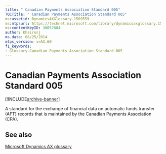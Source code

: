 ```yaml
---
title: " Canadian Payments Association Standard 005"
TOCTitle: " Canadian Payments Association Standard 005"
ms:assetid: DynamicsAXGlossary.1509559
ms:mtpsurl: https://technet.microsoft.com/library/dynamicsaxglossary.1509559(v=AX.60)
ms:contentKeyID: 36057604
author: Khairunj
ms.date: 08/25/2014
mtps_version: v=AX.60
f1_keywords:
- Glossary.Canadian Payments Association Standard 005
---
```


# Canadian Payments Association Standard 005


[!INCLUDE[archive-banner](includes/archive-banner.md)]

A standard for the exchange of financial data on automatic funds transfer (AFT) records that is maintained by the Canadian Payments Association (CPA).

## See also

[Microsoft Dynamics AX glossary](glossary/microsoft-dynamics-ax-glossary.md)

  



